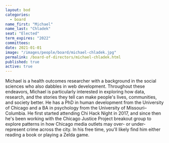 ```yaml
---
layout: bod
categories: 
  - board
name_first: "Michael"
name_last: "Chladek"
seat: "Elected"
term_expires: "2022"
committees:
date: 2021-01-01
image: "/images/people/board/michael-chladek.jpg"
permalink: /board-of-directors/michael-chladek.html
published: true
active: true
---
```


Michael is a health outcomes researcher with a background in the social sciences who also dabbles in web development. Throughout these endeavors, Michael is particularly interested in exploring how data, research, and the stories they tell can make people's lives, communities, and society better. He has a PhD in human development from the University of Chicago and a BA in psychology from the University of Missouri–Columbia. He first started attending Chi Hack Night in 2017, and since then he's been working with the Chicago Justice Project breakout group to explore patterns in how Chicago media outlets may over- or under-represent crime across the city. In his free time, you'll likely find him either reading a book or playing a Zelda game.